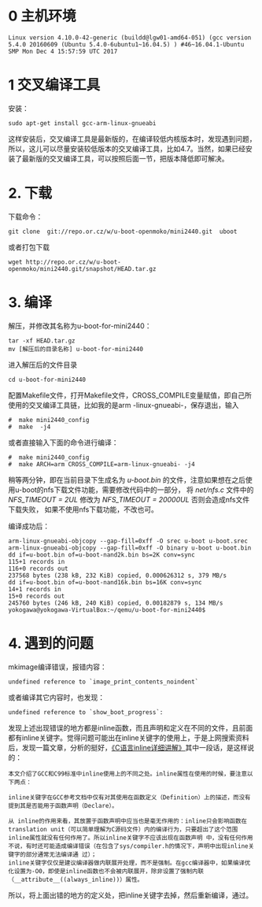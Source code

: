 # 0 主机环境

    Linux version 4.10.0-42-generic (buildd@lgw01-amd64-051) (gcc version 5.4.0 20160609 (Ubuntu 5.4.0-6ubuntu1~16.04.5) ) #46~16.04.1-Ubuntu SMP Mon Dec 4 15:57:59 UTC 2017

# 1 交叉编译工具

安装：

    sudo apt-get install gcc-arm-linux-gnueabi

这样安装后，交叉编译工具是最新版的，在编译较低内核版本时，发现遇到问题，所以，这儿可以尽量安装较低版本的交叉编译工具，比如4.7。当然，如果已经安装了最新版的交叉编译工具，可以按照后面一节，把版本降低即可解决。


# 2. 下载

下载命令：

    git clone  git://repo.or.cz/w/u-boot-openmoko/mini2440.git  uboot

或者打包下载

    wget http://repo.or.cz/w/u-boot-openmoko/mini2440.git/snapshot/HEAD.tar.gz


# 3. 编译

解压，并修改其名称为u-boot-for-mini2440：

    tar -xf HEAD.tar.gz
    mv [解压后的目录名称] u-boot-for-mini2440

进入解压后的文件目录

    cd u-boot-for-mini2440

配置Makefile文件，打开Makefile文件，CROSS_COMPILE变量赋值，即自己所使用的交叉编译工具链，比如我的是arm -linux-gnueabi-，保存退出，输入

    #  make mini2440_config
    #  make  -j4

或者直接输入下面的命令进行编译：

    #  make mini2440_config
    #  make ARCH=arm CROSS_COMPILE=arm-linux-gnueabi- -j4

稍等两分钟，即在当前目录下生成名为 *u-boot.bin* 的文件，注意如果想在之后使用u-boot的nfs下载文件功能，需要修改代码中的一部分， 将 *net/nfs.c* 文件中的 *NFS_TIMEOUT = 2UL* 修改为 *NFS_TIMEOUT = 20000UL* 否则会造成nfs文件下载失败， 如果不使用nfs下载功能，不改也可。

编译成功后：

    arm-linux-gnueabi-objcopy --gap-fill=0xff -O srec u-boot u-boot.srec
    arm-linux-gnueabi-objcopy --gap-fill=0xff -O binary u-boot u-boot.bin
    dd if=u-boot.bin of=u-boot-nand2k.bin bs=2K conv=sync
    115+1 records in
    116+0 records out
    237568 bytes (238 kB, 232 KiB) copied, 0.000626312 s, 379 MB/s
    dd if=u-boot.bin of=u-boot-nand16k.bin bs=16K conv=sync
    14+1 records in
    15+0 records out
    245760 bytes (246 kB, 240 KiB) copied, 0.00182879 s, 134 MB/s
    yokogawa@yokogawa-VirtualBox:~/qemu/u-boot-for-mini2440$

# 4. 遇到的问题

mkimage编译错误，报错内容：

    undefined reference to `image_print_contents_noindent`

或者编译其它内容时，也发现：

    undefined reference to `show_boot_progress`:

发现上述出现错误的地方都是inline函数，而且声明和定义在不同的文件，且前面都有inline关键字。觉得问题可能出在inline关键字的使用上，于是上网搜索资料后，发现一篇文章，分析的挺好，[《C语言inline详细讲解》](http://www.cnblogs.com/xkfz007/articles/2370640.html)其中一段话，是这样说的：

    本文介绍了GCC和C99标准中inline使用上的不同之处。inline属性在使用的时候，要注意以下两点：

    inline关键字在GCC参考文档中仅有对其使用在函数定义（Definition）上的描述，而没有提到其是否能用于函数声明（Declare）。

    从 inline的作用来看，其放置于函数声明中应当也是毫无作用的：inline只会影响函数在translation unit（可以简单理解为C源码文件）内的编译行为，只要超出了这个范围inline属性就没有任何作用了。所以inline关键字不应该出现在函数声明 中，没有任何作用不说，有时还可能造成编译错误（在包含了sys/compiler.h的情况下，声明中出现inline关键字的部分通常无法编译通 过）；
    inline关键字仅仅是建议编译器做内联展开处理，而不是强制。在gcc编译器中，如果编译优化设置为-O0，即使是inline函数也不会被内联展开，除非设置了强制内联（__attribute__((always_inline))）属性。

所以，将上面出错的地方的定义处，把inline关键字去掉，然后重新编译，通过。
